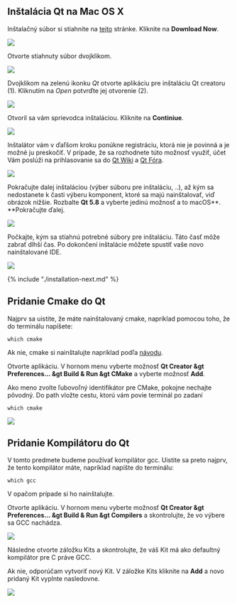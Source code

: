 ## Inštalácia Qt na Mac OS X

Inštalačný súbor si stiahnite na [tejto](https://www.qt.io/download-open-source/) stránke. Kliknite na **Download Now**.

![](/assets/OSX_install0.jpg)

Otvorte stiahnuty súbor dvojklikom.

![](/assets/OSX_install1.jpg)

Dvojklikom na zelenú ikonku _Qt_ otvorte aplikáciu pre inštaláciu Qt creatoru \(1\). Kliknutím na _Open_ potvrďte jej otvorenie \(2\).

![](/assets/OSX_install2.jpg)

Otvoril sa vám sprievodca inštaláciou. Kliknite na **Continiue**.

![](/assets/OSX_install3.jpg)

Inštalátor vám v ďaľšom kroku ponúkne registráciu, ktorá nie je povinná a je možné ju preskočiť. V prípade, že sa rozhodnete túto možnosť využiť, účet Vám poslúži na prihlasovanie sa do [Qt Wiki](https://www.gitbook.com/book/matust/pb071-tutorials/edit#) a [Qt Fóra](https://www.gitbook.com/book/matust/pb071-tutorials/edit#).

![](/assets/OSX_install4.jpg)

Pokračujte dalej inštaláciou \(výber súboru pre inštaláciu, ..\), až kým sa nedostanete k časti výberu komponent, ktoré sa majú nainštalovať, viď obrázok nižšie. Rozbalte **Qt 5.8** a vyberte jedinú možnosť a to macOS**. **Pokračujte ďalej.

![](/assets/OSX_install5.png)

Počkajte, kým sa stiahnú potrebné súbory pre inštaláciu. Táto časť môže zabrať dlhší čas. Po dokončení inštalácie môžete spustiť vaše novo nainštalované IDE.

![](/assets/OSX_install6.jpg)

{% include "./installation-next.md" %}

## Pridanie Cmake do Qt

Najprv sa uistite, že máte nainštalovaný cmake, napríklad pomocou toho, že do terminálu napíšete:

```terminal
which cmake
```
Ak nie, cmake si nainštalujte napríklad podľa [návodu](/cmake/installation-macos.md).

Otvorte aplikáciu. V hornom menu vyberte možnosť **Qt Creator &gt Preferences... &gt Build & Run &gt CMake** a vyberte možnosť **Add**.

Ako meno zvolte ľubovoľný identifikátor pre CMake, pokojne nechajte pôvodný. Do path vložte cestu, ktorú vám povie terminál po zadaní 

```terminal
which cmake
```

![](/assets/CmakeQtOsx3.jpg)


## Pridanie Kompilátoru do Qt

V tomto predmete budeme používať kompilátor gcc. Uistite sa preto najprv, že tento kompilátor máte, napríklad napíšte do terminálu:

```terminal
which gcc
```
V opačom prípade si ho nainštalujte.

Otvorte aplikáciu. V hornom menu vyberte možnosť **Qt Creator &gt Preferences... &gt Build & Run &gt Compilers** a skontrolujte, že vo výbere sa GCC nachádza.

![](/assets/CmakeQtOsx2.jpg)

Následne otvorte záložku Kits a skontrolujte, že váš Kit má ako defaultný kompilátor pre C práve GCC.

Ak nie, odporúčam vytvoriť nový Kit. V záložke Kits kliknite na **Add** a novo pridaný Kit vyplnte nasledovne.

![](/assets/CmakeQtOsx4.jpg)


